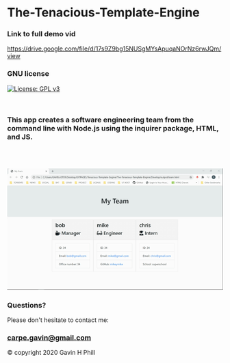# The-Tenacious-Template-Engine

### Link to full demo vid
https://drive.google.com/file/d/17s9Z9bg15NUSgMYsApuqaNOrNz6rwJQm/view
<br>

### GNU license
[![License: GPL v3](https://img.shields.io/badge/License-GPLv3-blue.svg)](https://www.gnu.org/licenses/gpl-3.0)

<br>


### This app creates a software engineering team from the command line with Node.js using the inquirer package, HTML, and JS.
 
<br>
<br>

![scrngrab](https://github.com/carpegavin/The-Tenacious-Template-Engine/blob/main/assets/img/myTeam.gif?raw=true)

### Questions?

Please don't hesitate to contact me:

### carpe.gavin@gmail.com

© copyright 2020 Gavin H Phill

